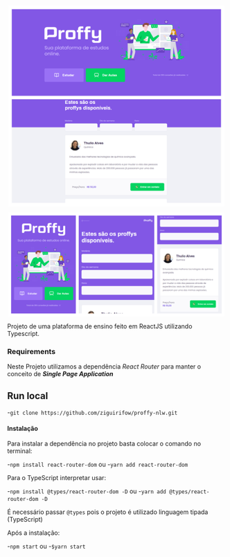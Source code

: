 <p align="center"><img width="500px" align="center" src="https://github.com/ziguirifow/proffy-nlw/blob/master/Web.jpg"></img></p>
<p align="center"><img width="500px" align="center" src="https://github.com/ziguirifow/proffy-nlw/blob/master/App.jpg"></img></p>

Projeto de uma plataforma de ensino feito em ReactJS utilizando Typescript.

### Requirements

Neste Projeto utilizamos a dependência _React Router_ para manter o conceito de **_Single Page Application_**

## Run local

-`git clone https://github.com/ziguirifow/proffy-nlw.git`

#### Instalação

Para instalar a dependência no projeto basta colocar o comando no terminal:

-`npm install react-router-dom`
ou -`yarn add react-router-dom`

Para o TypeScript interpretar usar:

-`npm install @types/react-router-dom -D`
ou -`yarn add @types/react-router-dom -D`

É necessário passar `@types` pois o projeto é utilizado linguagem tipada (TypeScript)

Após a instalação:

-`npm start`
ou -`$yarn start`
